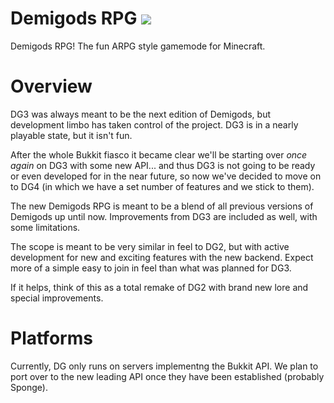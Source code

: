 Demigods RPG ![](http://builds.ii.dg-mg.club/job/DemigodsRPG/badge/icon)
============

Demigods RPG! The fun ARPG style gamemode for Minecraft.

Overview
========

DG3 was always meant to be the next edition of Demigods, but development limbo has taken control of the project. DG3 is in a nearly playable state, but it isn't fun.

After the whole Bukkit fiasco it became clear we'll be starting over *once again* on DG3 with some new API... and thus DG3 is not going to be ready or even developed for in the near future, so now we've decided to move on to DG4 (in which we have a set number of features and we stick to them).

The new Demigods RPG is meant to be a blend of all previous versions of Demigods up until now. Improvements from DG3 are included as well, with some limitations.

The scope is meant to be very similar in feel to DG2, but with active development for new and exciting features with the new backend. Expect more of a simple easy to join in feel than what was planned for DG3.

If it helps, think of this as a total remake of DG2 with brand new lore and special improvements.

Platforms
=========

Currently, DG only runs on servers implementng the Bukkit API.  We plan to port over to the new leading API once they have been established (probably Sponge).
